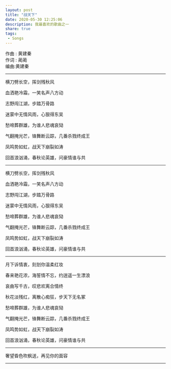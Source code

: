 ```yaml
---
layout: post
title: "战天下"
date: 2020-05-30 12:25:06
description: 我最喜欢的歌曲之一
share: true
tags: 
 - Songs
---
```


作曲 : 黄建秦  
作词 : 蔺蔺  
编曲:黄建秦  

<hr>

横刀劈长空，挥剑残秋风 

血洒艳冷霜，一笑名声八方动  

志野闯江湖，步踏万骨路 

迷蒙中无情风雨，心狠得东吴  

愁啼葬群雄，为谁人悲魂哀恸 

气翻掩光芒，锋舞断云踪，几番杀戮终成王 

凤鸣势如虹，战天下崩裂如涛

回首浪汹涌，春秋论英雄，问豪情谁与共

<hr>

横刀劈长空，挥剑残秋风

血洒艳冷霜，一笑名声八方动  

志野闯江湖，步踏万骨路  

迷蒙中无情风雨，心狠得东吴  

愁啼葬群雄，为谁人悲魂哀恸  

气翻掩光芒，锋舞断云踪，几番杀戮终成王  

凤鸣势如虹，战天下崩裂如涛  

回首浪汹涌，春秋论英雄，问豪情谁与共  

<hr>

月下诉情衷，刻划你温柔红妆 

春来艳花浓，海誓情不忘，约逍遥一生漂浪  

哀曲写千古，叹悲欢离合情终  

秋花淡残红，离散心痴狂，步天下无名冢  

愁啼葬群雄，为谁人悲魂哀恸  

气翻掩光芒，锋舞断云踪，几番杀戮终成王  

凤鸣势如虹，战天下崩裂如涛  

回首浪汹涌，春秋论英雄，问豪情谁与共  

<hr>

奢望昏色吹枫送，再见你的面容

<hr>